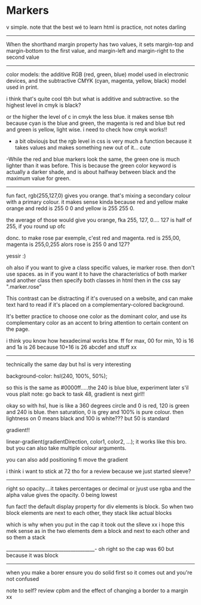 # Markers
v simple. note that the best wé to learn html is practice, not notes darling
__________________________________________________________

When the shorthand margin property has two values, it sets margin-top and margin-bottom to the first value, and margin-left and margin-right to the second value
__________________________________________________________

color models: the additive RGB (red, green, blue) model used in electronic devices,
and the subtractive CMYK (cyan, magenta, yellow, black) model used in print.

i think that's quite cool tbh but what is additive and subtractive. so the highest level in cmyk is black?

or the higher the level of c in cmyk the less blue. it makes sense tbh because cyan is the blue and green, the magenta is red and blue but red and green is yellow, light wise. i need to check how cmyk works!!

- a bit obvioujs but the rgb level in css is very much  a function because it takes values and makes something new out of it... cute

-While the red and blue markers look the same, the green one is much lighter than it was before. This is because the green color keyword is actually a darker shade, and is about halfway between black and the maximum value for green.
____________________________________________________________

fun fact, rgb(255,127,0) gives you orange. that's mixing a secondary colour with a primary colour. it makes sense kinda because red and yellow make orange and redd is 255 0 0 and yellow is 255 255 0.

the average of those would give you orange, fka 255, 127, 0.... 127 is half of 255, if you round up ofc

donc. to make rose par exemple, c'est red and magenta. red is 255,00, magenta is 255,0,255
alors rose is 255 0 and 127?

yessir :)

oh also if you want to give a class specific values, ie marker rose. then don't use spaces. as in if you want it to have the characteristics of both marker and another class then specify both classes in html then in the css say
".marker.rose" 

 This contrast can be distracting if it's overused on a website, and can make text hard to read if it's placed on a complementary-colored background.

It's better practice to choose one color as the dominant color, and use its complementary color as an accent to bring attention to certain content on the page.

i think you know how hexadecimal works btw. ff for max, 00 for min, 10 is 16 and 1a is 26 because 10+16 is 26
abcdef and stuff xx
________________________________________________________

technically the same day but hsl is very interesting

  background-color: hsl(240, 100%, 50%);

so this is the same as #0000ff.....the 240 is blue blue, experiment later s'il vous plait
note: go back to task 48, gradient is next girl!!

okay so with hsl, hue is like a 360 degrees circle and 0 is red, 120 is green and 240 is blue.
then saturation, 0 is grey and 100% is pure colour. 
then lightness on 0 means black and 100 is white??? but 50 is standard

gradient!!

linear-gradient(gradientDirection, color1, color2, ...);
it works like this bro. but you can also take multiple colour arguments.

you can also add positioning fi move the gradient

i think i want to stick at 72 tho for a review because we just started sleeve?
___________________________________________________________________

right so opacity....it takes percentages or decimal
or jyust use rgba and the alpha value gives the opacity. 0 being lowest

fun fact!
  the default display property for div elements is block. So when two block elements are next to each other, they stack like actual blocks

which is why when you put in the cap it took out the slleve xx i hope this mek sense
as in the two elements dem a block and next to each other and so them a stack 

_____________________________________-
oh right so the cap was 60 but because it was block
____________________________________________________

when you make a borer ensure you do solid first so it comes out and you're not confused

note to self? review cpbm and the effect of changing a border to a margin xx

